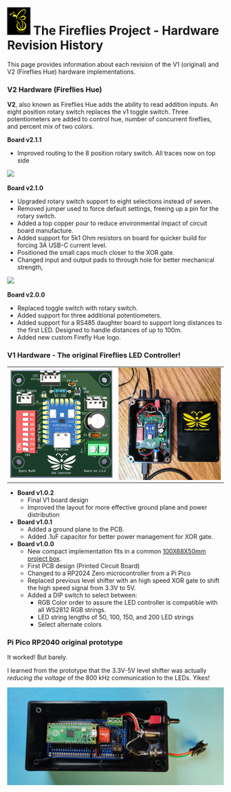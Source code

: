 # <img src="./assets/Fireflies_logo_2_0.png" height = 64px > The Fireflies Project - Hardware Revision History
This page provides information about each revision of the V1 (original) and V2 (Fireflies Hue) hardware implementations.

### V2 Hardware (Fireflies Hue)

**V2**, also known as Fireflies Hue adds the ability to read addition inputs.  An eight position rotary switch replaces the v1 toggle switch. Three potentiometers are added to control hue, number of concurrent fireflies, and percent mix of two colors.

**Board v2.1.1**
* Improved routing to the 8 position rotary switch.  All traces now on top side
<p align="left">
<img src="./assets/Fireflies_hue_2_1_1_3d.png" width=400px)
</p>
	
**Board v2.1.0**
* Upgraded rotary switch support to eight selections instead of seven.
* Removed jumper used to force default settings, freeing up a pin for the rotary switch.
* Added a top copper pour to reduce environmental impact of circuit board manufacture.
* Added support for 5k1 Ohm resistors on board for quicker build for forcing 3A USB-C current level.
* Positioned the small caps much closer to the XOR gate.
* Changed input and output pads to through hole for better mechanical strength,

<p align="left">
<img src="./assets/Fireflies_Hue_v2_0_0_with_parts.png" width = 400)
</p>

**Board v2.0.0**
- Replaced toggle switch with rotary switch.
- Added support for three additional potentiometers.
- Added support for a RS485 daughter board to support long distances to the first LED.  Designed to handle distances of up to 100m.
- Added new custom Firefly Hue logo.


### V1 Hardware - The original Fireflies LED Controller!
<table>
  <tr>
    <td>
    	<img src="./assets/Fireflies_std_v1_0_2.png"  alt="1" width = 400px >
	</td>
    <td>
    	<img src="./assets/Fireflies_v1_box_w_lid.jpg" alt="2" width = 400px >
    </td>
  </tr> 
</table>

* **Board v1.0.2**
  * Final V1 board design
  * Improved the layout for more effective ground plane and power distribution
* **Board v1.0.1**
  * Added a ground plane to the PCB.
  * Added .1uF capacitor for better power management for XOR gate.
* **Board v1.0.0**
  * New compact implementation fits in a common [100X68X50mm project box](https://www.amazon.com/gp/product/B07RTYYHK7).
  * First PCB design (Printed Circuit Board)
  * Changed to a RP2024 Zero microcontroller from a Pi Pico
  * Replaced previous level shifter with an high speed XOR gate to shift the high speed signal from 3.3V to 5V.
  * Added a DIP switch to select between:
    * RGB Color order to assure the LED controller is compatible with all WS2812 RGB strings.
    * LED string lengths of 50, 100, 150, and 200 LED strings
    * Select alternate colors

### Pi Pico RP2040 original prototype

It worked! But barely.

I learned from the prototype that the 3.3V-5V level shifter was actually *reducing the voltage* of the 800 kHz communication to the LEDs.  Yikes!

![](./assets/Fireflies_pi_pico_prototype.jpg)



